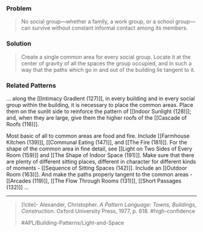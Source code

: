 ### Problem
>No social group—whether a family, a work group, or a school group—can survive without constant informal contact among its members.

### Solution
>Create a single common area for every social group. Locate it at the center of gravity of all the spaces the group occupied, and in such a way that the paths which go in and out of the building lie tangent to it.

### Related Patterns
... along the [[Intimacy Gradient (127)]], in every building and in every social group within the building, it is necessary to place the common areas. Place them on the sunlit side to reinforce the pattern of [[Indoor Sunlight (128)]]; and, when they are large, give them the higher roofs of the [[Cascade of Roofs (116)]].

Most basic of all to common areas are food and fire. Include [[Farmhouse Kitchen (139)]], [[Communal Eating (147)]], and [[The Fire (181)]]. For the shape of the common area in fine detail, see [[Light on Two Sides of Every Room (159)]] and [[The Shape of Indoor Space (191)]]. Make sure that there are plenty of different sitting places, different in character for different kinds of moments - [[Sequence of Sitting Spaces (142)]]. Include an [[Outdoor Room (163)]]. And make the paths properly tangent to the common areas - [[Arcades (119)]], [[The Flow Through Rooms (131)]], [[Short Passages (132)]] ...

---

> [!cite]- Alexander, Christopher. _A Pattern Language: Towns, Buildings, Construction_. Oxford University Press, 1977, p. 618.
> #high-confidence
>
> #APL/Building-Patterns/Light-and-Space
